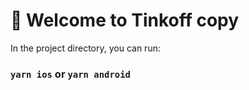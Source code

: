# 🚀 Welcome to Tinkoff copy

In the project directory, you can run:

### `yarn ios` or `yarn android`
